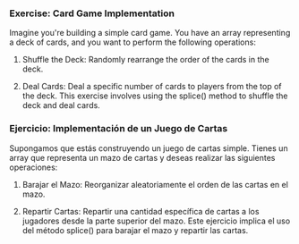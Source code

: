 ### Exercise: Card Game Implementation 
Imagine you're building a simple card game. You have an array representing a deck of cards, and you want to perform the following operations:
1. Shuffle the Deck: Randomly rearrange the order of the cards in the deck.

2. Deal Cards: Deal a specific number of cards to players from the top of the deck. This exercise involves using the splice() method to shuffle the deck and deal cards.

### Ejercicio: Implementación de un Juego de Cartas 
Supongamos que estás construyendo un juego de cartas simple. Tienes un array que representa un mazo de cartas y deseas realizar las siguientes operaciones: 
1. Barajar el Mazo: Reorganizar aleatoriamente el orden de las cartas en el mazo.

2. Repartir Cartas: Repartir una cantidad específica de cartas a los jugadores desde la parte superior del mazo. Este ejercicio implica el uso del método splice() para barajar el mazo y repartir las cartas.